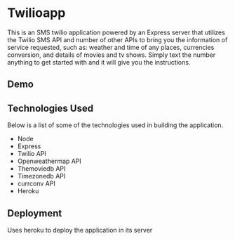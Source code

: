# Twilioapp

This is an SMS twilio application powered by an Express server that utilizes the  Twilio SMS API and number of other APIs to bring you the information of service requested, such as: weather and time of any places, currencies conversion, and details of movies and tv shows. Simply text the number anything to get started with and it will give you the instructions.


## Demo


## Technologies Used

 Below is a list of some of the technologies used in building the application. 
- Node 
- Express
- Twilio API 
- Openweathermap API
- Themoviedb API
- Timezonedb API
- currconv API
- Heroku 

## Deployment
Uses heroku to deploy the application in its server



